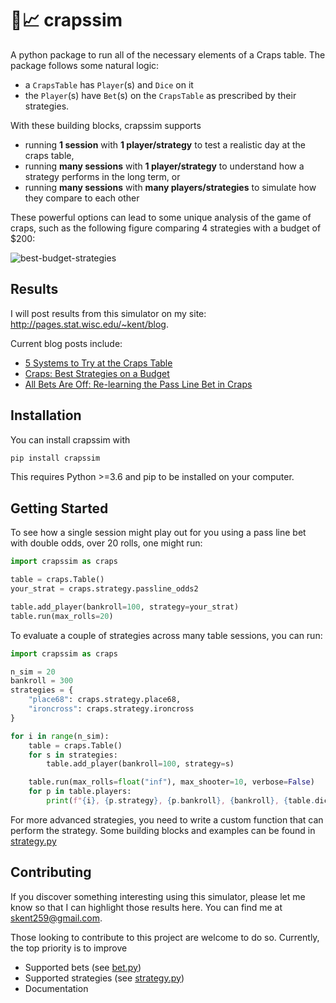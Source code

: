 # :game_die::chart_with_upwards_trend: crapssim

A python package to run all of the necessary elements of a Craps table.  The package follows some natural logic: 

- a `CrapsTable` has `Player`(s) and `Dice` on it
- the `Player`(s) have `Bet`(s) on the `CrapsTable` as prescribed by their strategies.  

With these building blocks, crapssim supports 

- running **1 session** with **1 player/strategy** to test a realistic day at the craps table,
- running **many sessions** with **1 player/strategy** to understand how a strategy performs in the long term, or
- running **many sessions** with **many players/strategies** to simulate how they compare to each other

These powerful options can lead to some unique analysis of the game of craps, such as the following figure comparing 4 strategies with a budget of $200:

![best-budget-strategies](https://user-images.githubusercontent.com/41379385/109597132-404bc280-7add-11eb-848c-1981d57d100a.png)

## Results

I will post results from this simulator on my site: http://pages.stat.wisc.edu/~kent/blog.  

Current blog posts include:
- [5 Systems to Try at the Craps Table](http://pages.stat.wisc.edu/~kent/blog/2021.02.22/five_craps_systems.html)
- [Craps: Best Strategies on a Budget](http://pages.stat.wisc.edu/~kent/blog/2019.07.31_Craps_Budget/craps_best-strategies-on-a-budget.html)
- [All Bets Are Off: Re-learning the Pass Line Bet in Craps](http://pages.stat.wisc.edu/~kent/blog/2019.02.28_Craps_Passline/passline-and-odds.html)

## Installation

You can install crapssim with

```python
pip install crapssim
```

This requires Python >=3.6 and pip to be installed on your computer.

## Getting Started

To see how a single session might play out for you using a pass line bet with double odds, over 20 rolls, one might run:

```python
import crapssim as craps

table = craps.Table()
your_strat = craps.strategy.passline_odds2

table.add_player(bankroll=100, strategy=your_strat)
table.run(max_rolls=20)
```

To evaluate a couple of strategies across many table sessions, you can run:

```python
import crapssim as craps

n_sim = 20
bankroll = 300
strategies = {
    "place68": craps.strategy.place68,
    "ironcross": craps.strategy.ironcross
}

for i in range(n_sim):
    table = craps.Table()
    for s in strategies:
        table.add_player(bankroll=100, strategy=s)

    table.run(max_rolls=float("inf"), max_shooter=10, verbose=False)
    for p in table.players:
        print(f"{i}, {p.strategy}, {p.bankroll}, {bankroll}, {table.dice.n_rolls}")
```

For more advanced strategies, you need to write a custom function that can perform the strategy.  Some building blocks and examples can be found in [strategy.py](./crapssim/strategy.py)

## Contributing 

If you discover something interesting using this simulator, please let me know so that I can highlight those results here.  You can find me at skent259@gmail.com.

Those looking to contribute to this project are welcome to do so.  Currently, the top priority is to improve

- Supported bets (see [bet.py](./crapssim/bet.py))
- Supported strategies (see [strategy.py](./crapssim/strategy.py))
- Documentation



